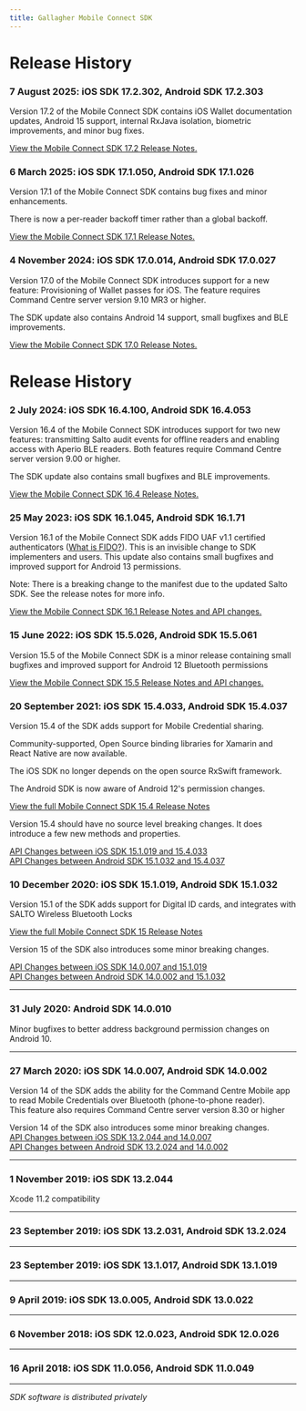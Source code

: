 ```yaml
---
title: Gallagher Mobile Connect SDK
---
```


# Release History

### 7 August 2025: iOS SDK **17.2.302**, Android SDK **17.2.303**

Version 17.2 of the Mobile Connect SDK contains iOS Wallet documentation updates, Android 15 support, internal RxJava isolation, biometric improvements, and minor bug fixes.

<a href="Mobile Connect SDK 17.2 Release Notes.html">View the Mobile Connect SDK 17.2 Release Notes.</a>

### 6 March 2025: iOS SDK **17.1.050**, Android SDK **17.1.026**

Version 17.1 of the Mobile Connect SDK contains bug fixes and minor enhancements.

There is now a per-reader backoff timer rather than a global backoff. 

<a href="Mobile Connect SDK 17.1 Release Notes.html">View the Mobile Connect SDK 17.1 Release Notes.</a>

### 4 November 2024: iOS SDK **17.0.014**, Android SDK **17.0.027**

Version 17.0 of the Mobile Connect SDK introduces support for a new feature: Provisioning of Wallet passes for iOS. The feature requires Command Centre server version 9.10 MR3 or higher.

The SDK update also contains Android 14 support, small bugfixes and BLE improvements.

<a href="Mobile Connect SDK 17.0 Release Notes.html">View the Mobile Connect SDK 17.0 Release Notes.</a>

# Release History

### 2 July 2024: iOS SDK **16.4.100**, Android SDK **16.4.053**

Version 16.4 of the Mobile Connect SDK introduces support for two new features: transmitting Salto audit events for offline readers and enabling access with Aperio BLE readers. 
Both features require Command Centre server version 9.00 or higher.

The SDK update also contains small bugfixes and BLE improvements.

<a href="Mobile Connect SDK 16.4 Release Notes.html">View the Mobile Connect SDK 16.4 Release Notes.</a>

### 25 May 2023: iOS SDK **16.1.045**, Android SDK **16.1.71**

Version 16.1 of the Mobile Connect SDK adds FIDO UAF v1.1 certified authenticators (<a href="https://fidoalliance.org/what-is-fido/">What is FIDO?</a>). This is an invisible change to SDK implementers and users. This update also contains small bugfixes and improved support for Android 13 permissions.

Note: There is a breaking change to the manifest due to the updated Salto SDK. See the release notes for more info.

<a href="Mobile Connect SDK 16.1 Release Notes.html">View the Mobile Connect SDK 16.1 Release Notes and API changes.</a>

### 15 June 2022: iOS SDK **15.5.026**, Android SDK **15.5.061**

Version 15.5 of the Mobile Connect SDK is a minor release containing small bugfixes and improved support for Android 12 Bluetooth permissions

<a href="Mobile Connect SDK 15.5 Release Notes.html">View the Mobile Connect SDK 15.5 Release Notes and API changes.</a>

### 20 September 2021: iOS SDK **15.4.033**, Android SDK **15.4.037**

Version 15.4 of the SDK adds support for Mobile Credential sharing.

Community-supported, Open Source binding libraries for Xamarin and React Native are now available.

The iOS SDK no longer depends on the open source RxSwift framework.

The Android SDK is now aware of Android 12's permission changes.

<a href="Mobile Connect SDK 15.4 Release Notes.html">View the full Mobile Connect SDK 15.4 Release Notes</a>

Version 15.4 should have no source level breaking changes. It does introduce a few new methods and properties.

<a href="API Changes between iOS SDK 15.1.019 and 15.4.033.html">API Changes between iOS SDK 15.1.019 and 15.4.033</a>  
<a href="API Changes between Android SDK 15.1.032 and 15.4.037.html">API Changes between Android SDK 15.1.032 and 15.4.037</a>  

### 10 December 2020: iOS SDK **15.1.019**, Android SDK **15.1.032**

Version 15.1 of the SDK adds support for Digital ID cards, and integrates with SALTO Wireless Bluetooth Locks

<a href="Mobile Connect SDK 15 Release Notes.html">View the full Mobile Connect SDK 15 Release Notes</a>

Version 15 of the SDK also introduces some minor breaking changes. 

<a href="API Changes between iOS SDK 14.0.007 and 15.1.019.html">API Changes between iOS SDK 14.0.007 and 15.1.019</a>  
<a href="API Changes between Android SDK 14.0.002 and 15.1.032.html">API Changes between Android SDK 14.0.002 and 15.1.032</a>  

----

### 31 July 2020: Android SDK **14.0.010**

Minor bugfixes to better address background permission changes on Android 10.

----

### 27 March 2020: iOS SDK **14.0.007**, Android SDK **14.0.002**

Version 14 of the SDK adds the ability for the Command Centre Mobile app to read Mobile Credentials over Bluetooth (phone-to-phone reader).  
This feature also requires Command Centre server version 8.30 or higher

Version 14 of the SDK also introduces some minor breaking changes.  
<a href="API Changes between iOS SDK 13.2.044 and 14.0.007.html">API Changes between iOS SDK 13.2.044 and 14.0.007</a>  
<a href="API Changes between Android SDK 13.2.024 and 14.0.002.html">API Changes between Android SDK 13.2.024 and 14.0.002</a>  

----

### 1 November 2019: iOS SDK **13.2.044**
Xcode 11.2 compatibility

----

### 23 September 2019: iOS SDK **13.2.031**, Android SDK **13.2.024**

----

### 23 September 2019: iOS SDK **13.1.017**, Android SDK **13.1.019**

----

### 9 April 2019: iOS SDK **13.0.005**, Android SDK **13.0.022**

----

### 6 November 2018: iOS SDK **12.0.023**, Android SDK **12.0.026**

----

### 16 April 2018: iOS SDK **11.0.056**, Android SDK **11.0.049**

----

*SDK software is distributed privately*